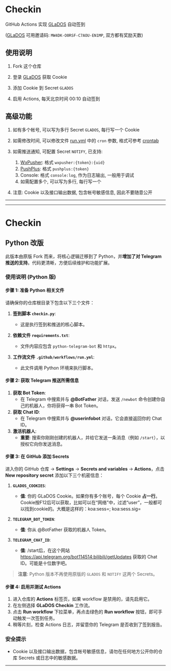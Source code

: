 # Checkin

GitHub Actions 实现 [GLaDOS][glados] 自动签到

([GLaDOS][glados] 可用邀请码: `MW4DK-O0RSF-C7AOU-EN1MP`, 双方都有奖励天数)

## 使用说明

1. Fork 这个仓库

1. 登录 [GLaDOS][glados] 获取 Cookie

1. 添加 Cookie 到 Secret `GLADOS`

1. 启用 Actions, 每天北京时间 00:10 自动签到

## 高级功能

1. 如有多个帐号, 可以写为多行 Secret `GLADOS`, 每行写一个 Cookie

1. 如需修改时间, 可以修改文件 [run.yml](.github/workflows/run.yml#L7) 中的 `cron` 参数, 格式可参考 [crontab]

1. 如需推送通知, 可配置 Secret `NOTIFY`, 已支持:
    1. [WxPusher][wxpusher]: 格式 `wxpusher:{token}:{uid}`
    1. [PushPlus][pushplus]: 格式 `pushplus:{token}`
    1. Console: 格式 `console:log`, 作为日志输出, 一般用于调试
    1. 如需配置多个, 可以写为多行, 每行写一个

1. 注意: Cookie 以及接口输出数据, 包含帐号敏感信息, 因此不要随意公开

---

[glados]: https://github.com/glados-network/GLaDOS
[crontab]: https://crontab.guru/
[pushplus]: https://www.pushplus.plus/
[wxpusher]: https://wxpusher.zjiecode.com/


---

# Checkin

## Python 改版

此版本由原版 Fork 而来，将核心逻辑迁移到了 Python，并**增加了对 Telegram 推送的支持**。代码更清晰，方便后续维护和功能扩展。

### 使用说明 (Python 版)

#### 步骤 1: 准备 Python 相关文件

请确保你的仓库根目录下包含以下三个文件：

1.  **签到脚本 `checkin.py`**:
    *   这是执行签到和推送的核心脚本。

2.  **依赖文件 `requirements.txt`**:
    *   文件内容应包含 `python-telegram-bot` 和 `httpx`。

3.  **工作流文件 `.github/workflows/run.yml`**:
    *   此文件调用 Python 环境来执行脚本。


#### 步骤 2: 获取 Telegram 推送所需信息

1.  **获取 Bot Token**:
    *   在 Telegram 中搜索并与 **@BotFather** 对话，发送 `/newbot` 命令创建你自己的机器人，你将获得一串 Bot Token。
2.  **获取 Chat ID**:
    *   在 Telegram 中搜索并与 **@userinfobot** 对话，它会直接返回你的 Chat ID。
3.  **激活机器人**:
    *   **重要**: 搜索你刚刚创建的机器人，并给它发送一条消息（例如 `/start`），以授权它向你发送消息。

#### 步骤 3: 在 GitHub 添加 Secrets

进入你的 GitHub 仓库 -> **Settings** -> **Secrets and variables** -> **Actions**，点击 **New repository secret** 添加以下三个机密信息：

1.  **`GLADOS_COOKIES`**:
    *   **值**: 你的 GLaDOS Cookie。如果你有多个账号，每个 Cookie **占一行**。Cookie按F12后可以获取，比如可以在“网络”中，过滤“user”，一般都可以找到cookie的。大概是这样的：koa:sess=; koa:sess.sig=

1.  **`TELEGRAM_BOT_TOKEN`**:
    *   **值**: 你从 @BotFather 获取的机器人 Token。

2.  **`TELEGRAM_CHAT_ID`**:
    *   **值**: /start后，在这个网站  https://api.telegram.org/bot114514:bilibili/getUpdates  获取的 Chat ID。可能是十位数字吧。

> **注意**: Python 版本不再使用原版的 `GLADOS` 和 `NOTIFY` 这两个 Secrets。

#### 步骤 4: 启用并测试 Actions

1.  进入仓库的 **Actions** 标签页，如果 workflow 是禁用的，请先启用它。
2.  在左侧选择 **GLaDOS Checkin** 工作流。
3.  点击 **Run workflow** 下拉菜单，再点击绿色的 **Run workflow** 按钮，即可手动触发一次签到任务。
4.  稍等片刻，检查 Actions 日志，并留意你的 Telegram 是否收到了签到报告。

### 安全提示

*   Cookie 以及接口输出数据，包含帐号敏感信息，请勿在任何地方公开你的仓库 Secrets 或日志中的敏感数据。

---

[glados]: https://github.com/glados-network/GLaDOS
[crontab]: https://crontab.guru/
[pushplus]: https://www.pushplus.plus/
[wxpusher]: https://wxpusher.zjiecode.com/
[telegram-bot-api]: https://core.telegram.org/bots/api